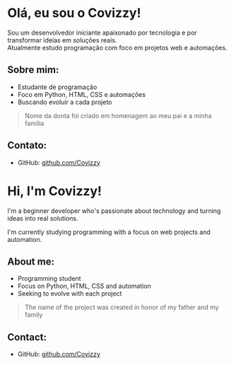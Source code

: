 # Olá, eu sou o Covizzy!

Sou um desenvolvedor iniciante apaixonado por tecnologia e por transformar ideias em soluções reais.  
Atualmente estudo programação com foco em projetos web e automações.

## Sobre mim:
- Estudante de programação
- Foco em Python, HTML, CSS e automações
- Buscando evoluir a cada projeto

> Nome da donta foi criado em homenagem ao meu pai e a minha familia

## Contato:
- GitHub: [github.com/Covizzy](https://github.com/Covizzy)


# Hi, I'm Covizzy!

I'm a beginner developer who's passionate about technology and turning ideas into real solutions.

I'm currently studying programming with a focus on web projects and automation.

## About me:
- Programming student
- Focus on Python, HTML, CSS and automation
- Seeking to evolve with each project

> The name of the project was created in honor of my father and my family

## Contact:
- GitHub: [github.com/Covizzy](https://github.com/Covizzy)


